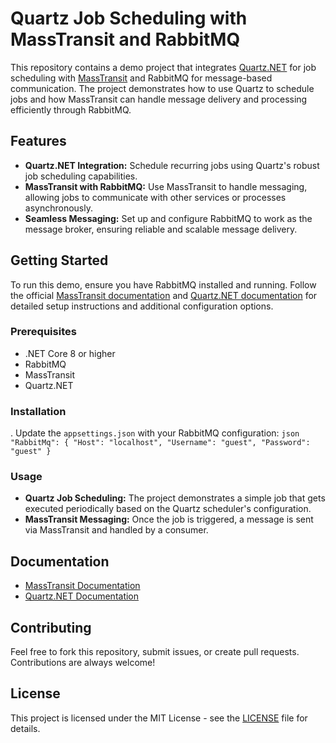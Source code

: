 # Quartz Job Scheduling with MassTransit and RabbitMQ

This repository contains a demo project that integrates [Quartz.NET](https://www.quartz-scheduler.net/) for job scheduling with [MassTransit](https://masstransit.io/) and RabbitMQ for message-based communication. The project demonstrates how to use Quartz to schedule jobs and how MassTransit can handle message delivery and processing efficiently through RabbitMQ.

## Features

- **Quartz.NET Integration:** Schedule recurring jobs using Quartz's robust job scheduling capabilities.
- **MassTransit with RabbitMQ:** Use MassTransit to handle messaging, allowing jobs to communicate with other services or processes asynchronously.
- **Seamless Messaging:** Set up and configure RabbitMQ to work as the message broker, ensuring reliable and scalable message delivery.

## Getting Started

To run this demo, ensure you have RabbitMQ installed and running. Follow the official [MassTransit documentation](https://masstransit.io/documentation) and [Quartz.NET documentation](https://www.quartz-scheduler.net/documentation/) for detailed setup instructions and additional configuration options.

### Prerequisites

- .NET Core 8 or higher
- RabbitMQ
- MassTransit
- Quartz.NET

### Installation

. Update the `appsettings.json` with your RabbitMQ configuration:
    ```json
    "RabbitMq": {
      "Host": "localhost",
      "Username": "guest",
      "Password": "guest"
    }
    ```


### Usage

- **Quartz Job Scheduling:** The project demonstrates a simple job that gets executed periodically based on the Quartz scheduler's configuration.
- **MassTransit Messaging:** Once the job is triggered, a message is sent via MassTransit and handled by a consumer.

## Documentation

- [MassTransit Documentation](https://masstransit.io/documentation)
- [Quartz.NET Documentation](https://www.quartz-scheduler.net/documentation/)

## Contributing

Feel free to fork this repository, submit issues, or create pull requests. Contributions are always welcome!

## License

This project is licensed under the MIT License - see the [LICENSE](LICENSE) file for details.
